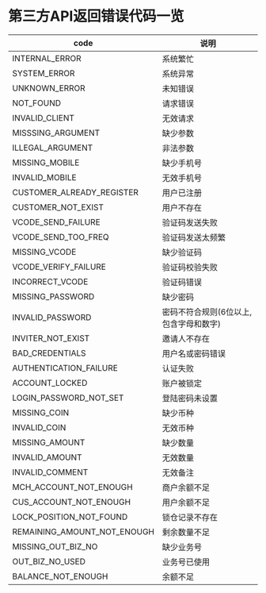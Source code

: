# 第三方API返回错误代码一览

| code                                   | 说明                             |
|--------------------------------------- |-------------------------------- |
| INTERNAL_ERROR | 系统繁忙                               |
| SYSTEM_ERROR |系统异常|
| UNKNOWN_ERROR | 未知错误                   |
| NOT_FOUND           | 请求错误                      |
| INVALID_CLIENT      | 无效请求                    |
| MISSSING_ARGUMENT | 缺少参数 |
| ILLEGAL_ARGUMENT        | 非法参数                      |
| MISSING_MOBILE | 缺少手机号                       |
| INVALID_MOBILE  | 无效手机号                    |
| CUSTOMER_ALREADY_REGISTER | 用户已注册                             |
| CUSTOMER_NOT_EXIST        | 用户不存在                             |
| VCODE_SEND_FAILURE        | 验证码发送失败                         |
| VCODE_SEND_TOO_FREQ       | 验证码发送太频繁                       |
| MISSING_VCODE             | 缺少验证码                             |
| VCODE_VERIFY_FAILURE      | 验证码校验失败                         |
| INCORRECT_VCODE           | 验证码错误                             |
| MISSING_PASSWORD          | 缺少密码                               |
| INVALID_PASSWORD          | 密码不符合规则(6位以上,包含字母和数字) |
| INVITER_NOT_EXIST         | 邀请人不存在                           |
| BAD_CREDENTIALS | 用户名或密码错误 |
| AUTHENTICATION_FAILURE | 认证失败 |
| ACCOUNT_LOCKED | 账户被锁定 |
| LOGIN_PASSWORD_NOT_SET | 登陆密码未设置 |
| MISSING_COIN | 缺少币种 |
| INVALID_COIN | 无效币种 |
| MISSING_AMOUNT | 缺少数量 |
| INVALID_AMOUNT | 无效数量 |
| INVALID_COMMENT | 无效备注 |
| MCH_ACCOUNT_NOT_ENOUGH | 商户余额不足 |
| CUS_ACCOUNT_NOT_ENOUGH | 用户余额不足 |
| LOCK_POSITION_NOT_FOUND | 锁仓记录不存在 |
| REMAINING_AMOUNT_NOT_ENOUGH | 剩余数量不足 |
| MISSING_OUT_BIZ_NO | 缺少业务号 |
| OUT_BIZ_NO_USED | 业务号已使用 |
| BALANCE_NOT_ENOUGH | 余额不足 |
